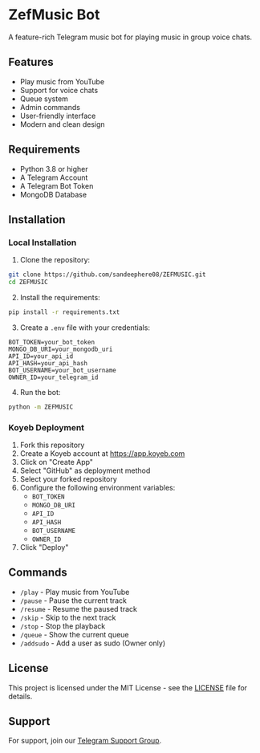 # ZefMusic Bot

A feature-rich Telegram music bot for playing music in group voice chats.

## Features

- Play music from YouTube
- Support for voice chats
- Queue system
- Admin commands
- User-friendly interface
- Modern and clean design

## Requirements

- Python 3.8 or higher
- A Telegram Account
- A Telegram Bot Token
- MongoDB Database

## Installation

### Local Installation

1. Clone the repository:
```bash
git clone https://github.com/sandeephere08/ZEFMUSIC.git
cd ZEFMUSIC
```

2. Install the requirements:
```bash
pip install -r requirements.txt
```

3. Create a `.env` file with your credentials:
```env
BOT_TOKEN=your_bot_token
MONGO_DB_URI=your_mongodb_uri
API_ID=your_api_id
API_HASH=your_api_hash
BOT_USERNAME=your_bot_username
OWNER_ID=your_telegram_id
```

4. Run the bot:
```bash
python -m ZEFMUSIC
```

### Koyeb Deployment

1. Fork this repository
2. Create a Koyeb account at https://app.koyeb.com
3. Click on "Create App"
4. Select "GitHub" as deployment method
5. Select your forked repository
6. Configure the following environment variables:
   - `BOT_TOKEN`
   - `MONGO_DB_URI`
   - `API_ID`
   - `API_HASH`
   - `BOT_USERNAME`
   - `OWNER_ID`
7. Click "Deploy"

## Commands

- `/play` - Play music from YouTube
- `/pause` - Pause the current track
- `/resume` - Resume the paused track
- `/skip` - Skip to the next track
- `/stop` - Stop the playback
- `/queue` - Show the current queue
- `/addsudo` - Add a user as sudo (Owner only)

## License

This project is licensed under the MIT License - see the [LICENSE](LICENSE) file for details.

## Support

For support, join our [Telegram Support Group](https://t.me/zefronmusic). 